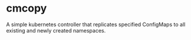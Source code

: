 # cmcopy
A simple kubernetes controller that replicates specified ConfigMaps to all existing and newly created namespaces.
